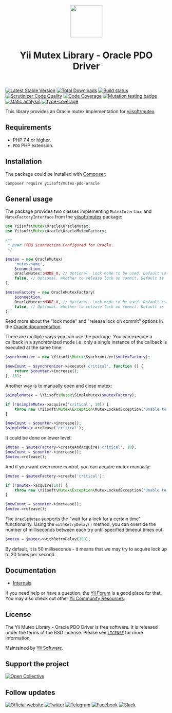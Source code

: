 <p align="center">
    <a href="https://github.com/yiisoft" target="_blank">
        <img src="https://yiisoft.github.io/docs/images/yii_logo.svg" height="100px">
    </a>
    <h1 align="center">Yii Mutex Library - Oracle PDO Driver</h1>
    <br>
</p>

[![Latest Stable Version](https://poser.pugx.org/yiisoft/mutex-pdo-oracle/v/stable.png)](https://packagist.org/packages/yiisoft/mutex-pdo-oracle)
[![Total Downloads](https://poser.pugx.org/yiisoft/mutex-pdo-oracle/downloads.png)](https://packagist.org/packages/yiisoft/mutex-pdo-oracle)
[![Build status](https://github.com/yiisoft/mutex-pdo-oracle/workflows/build/badge.svg)](https://github.com/yiisoft/mutex-pdo-oracle/actions?query=workflow%3Abuild)
[![Scrutinizer Code Quality](https://scrutinizer-ci.com/g/yiisoft/mutex-pdo-oracle/badges/quality-score.png?b=master)](https://scrutinizer-ci.com/g/yiisoft/mutex-pdo-oracle/?branch=master)
[![Code Coverage](https://scrutinizer-ci.com/g/yiisoft/mutex-pdo-oracle/badges/coverage.png?b=master)](https://scrutinizer-ci.com/g/yiisoft/mutex-pdo-oracle/?branch=master)
[![Mutation testing badge](https://img.shields.io/endpoint?style=flat&url=https%3A%2F%2Fbadge-api.stryker-mutator.io%2Fgithub.com%2Fyiisoft%2Fmutex-pdo-oracle%2Fmaster)](https://dashboard.stryker-mutator.io/reports/github.com/yiisoft/mutex-pdo-oracle/master)
[![static analysis](https://github.com/yiisoft/mutex-pdo-oracle/workflows/static%20analysis/badge.svg)](https://github.com/yiisoft/mutex-pdo-oracle/actions?query=workflow%3A%22static+analysis%22)
[![type-coverage](https://shepherd.dev/github/yiisoft/mutex-pdo-oracle/coverage.svg)](https://shepherd.dev/github/yiisoft/mutex-pdo-oracle)

This library provides an Oracle mutex implementation for [yiisoft/mutex](https://github.com/yiisoft/mutex).

## Requirements

- PHP 7.4 or higher.
- `PDO` PHP extension.

## Installation

The package could be installed with [Composer](https://getcomposer.org):

```shell
composer require yiisoft/mutex-pdo-oracle
```

## General usage

The package provides two classes implementing `MutexInterface` and `MutexFactoryInterface`
from the [yiisoft/mutex](https://github.com/yiisoft/mutex) package:

```php
use Yiisoft\Mutex\Oracle\OracleMutex;
use Yiisoft\Mutex\Oracle\OracleMutexFactory;

/**
 * @var \PDO $connection Configured for Oracle.
 */

$mutex = new OracleMutex(
    'mutex-name',
    $connection,
    OracleMutex::MODE_X, // Optional. Lock mode to be used. Default is `OracleMutex::MODE_X`.
    false, // Optional. Whether to release lock on commit. Default is `false`.
);

$mutexFactory = new OracleMutexFactory(
    $connection,
    OracleMutex::MODE_X, // Optional. Lock mode to be used. Default is `OracleMutex::MODE_X`.
    false, // Optional. Whether to release lock on commit. Default is `false`.
);
```

Read more about the "lock mode" and "release lock on commit" options in the
[Oracle documentation](https://docs.oracle.com/en/database/oracle/oracle-database/21/arpls/DBMS_LOCK.html).

There are multiple ways you can use the package. You can execute a callback in a synchronized mode i.e. only a
single instance of the callback is executed at the same time:

```php
$synchronizer = new \Yiisoft\Mutex\Synchronizer($mutexFactory);

$newCount = $synchronizer->execute('critical', function () {
    return $counter->increase();
}, 10);
```

Another way is to manually open and close mutex:

```php
$simpleMutex = \Yiisoft\Mutex\SimpleMutex($mutexFactory);

if (!$simpleMutex->acquire('critical', 10)) {
    throw new \Yiisoft\Mutex\Exception\MutexLockedException('Unable to acquire the "critical" mutex.');
}

$newCount = $counter->increase();
$simpleMutex->release('critical');
```

It could be done on lower level:

```php
$mutex = $mutexFactory->createAndAcquire('critical', 10);
$newCount = $counter->increase();
$mutex->release();
```

And if you want even more control, you can acquire mutex manually:

```php
$mutex = $mutexFactory->create('critical');

if (!$mutex->acquire(10)) {
    throw new \Yiisoft\Mutex\Exception\MutexLockedException('Unable to acquire the "critical" mutex.');
}

$newCount = $counter->increase();
$mutex->release();
```

The `OracleMutex` supports the "wait for a lock for a certain time" functionality. Using the `withRetryDelay()`
method, you can override the number of milliseconds between each try until specified timeout times out:

```php
$mutex = $mutex->withRetryDelay(100);
```

By default, it is 50 milliseconds - it means that we may try to acquire lock up to 20 times per second.

## Documentation

- [Internals](docs/internals.md)

If you need help or have a question, the [Yii Forum](https://forum.yiiframework.com/c/yii-3-0/63) is a good place for that.
You may also check out other [Yii Community Resources](https://www.yiiframework.com/community).

## License

The Yii Mutex Library - Oracle PDO Driver is free software. It is released under the terms of the BSD License.
Please see [`LICENSE`](./LICENSE.md) for more information.

Maintained by [Yii Software](https://www.yiiframework.com/).

## Support the project

[![Open Collective](https://img.shields.io/badge/Open%20Collective-sponsor-7eadf1?logo=open%20collective&logoColor=7eadf1&labelColor=555555)](https://opencollective.com/yiisoft)

## Follow updates

[![Official website](https://img.shields.io/badge/Powered_by-Yii_Framework-green.svg?style=flat)](https://www.yiiframework.com/)
[![Twitter](https://img.shields.io/badge/twitter-follow-1DA1F2?logo=twitter&logoColor=1DA1F2&labelColor=555555?style=flat)](https://twitter.com/yiiframework)
[![Telegram](https://img.shields.io/badge/telegram-join-1DA1F2?style=flat&logo=telegram)](https://t.me/yii3en)
[![Facebook](https://img.shields.io/badge/facebook-join-1DA1F2?style=flat&logo=facebook&logoColor=ffffff)](https://www.facebook.com/groups/yiitalk)
[![Slack](https://img.shields.io/badge/slack-join-1DA1F2?style=flat&logo=slack)](https://yiiframework.com/go/slack)
